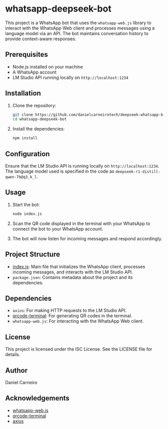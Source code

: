 # whatsapp-deepseek-bot

This project is a WhatsApp bot that uses the `whatsapp-web.js` library to interact with the WhatsApp Web client and processes messages using a language model via an API. The bot maintains conversation history to provide context-aware responses.

## Prerequisites

- Node.js installed on your machine
- A WhatsApp account
- LM Studio API running locally on `http://localhost:1234`

## Installation

1. Clone the repository:

   ```sh
   git clone https://github.com/danielcarneirotech/deepseek-whatsapp-bot.git
   cd whatsapp-deepseek-bot
   ```

2. Install the dependencies:
   ```sh
   npm install
   ```

## Configuration

Ensure that the LM Studio API is running locally on `http://localhost:1234`. The language model used is specified in the code as `deepseek-r1-distill-qwen-7b@q3_k_l`.

## Usage

1. Start the bot:

   ```sh
   node index.js
   ```

2. Scan the QR code displayed in the terminal with your WhatsApp to connect the bot to your WhatsApp account.

3. The bot will now listen for incoming messages and respond accordingly.

## Project Structure

- [index.js](http://_vscodecontentref_/0): Main file that initializes the WhatsApp client, processes incoming messages, and interacts with the LM Studio API.
- `package.json`: Contains metadata about the project and its dependencies.

## Dependencies

- `axios`: For making HTTP requests to the LM Studio API.
- [qrcode-terminal](http://_vscodecontentref_/1): For generating QR codes in the terminal.
- `whatsapp-web.js`: For interacting with the WhatsApp Web client.

## License

This project is licensed under the ISC License. See the LICENSE file for details.

## Author

Daniel Carneiro

## Acknowledgements

- [whatsapp-web.js](https://github.com/pedroslopez/whatsapp-web.js)
- [qrcode-terminal](https://github.com/gtanner/qrcode-terminal)
- [axios](https://github.com/axios/axios)
